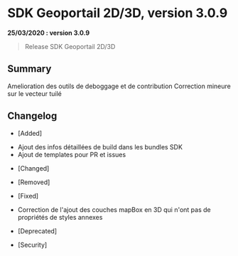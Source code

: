 # SDK Geoportail 2D/3D, version 3.0.9

**25/03/2020 : version 3.0.9**
> Release SDK Geoportail 2D/3D

## Summary

Amelioration des outils de deboggage et de contribution
Correction mineure sur le vecteur tuilé

## Changelog

* [Added]

- Ajout des infos détaillées de build dans les bundles SDK
- Ajout de templates pour PR et issues

* [Changed]

* [Removed]

* [Fixed]

- Correction de l'ajout des couches mapBox en 3D qui n'ont pas de propriétés de styles annexes

* [Deprecated]

* [Security]
